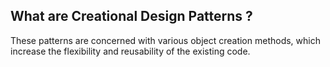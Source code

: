 ## What are Creational Design Patterns ?

These patterns are concerned with various object creation methods, which increase the flexibility and reusability of the existing code.